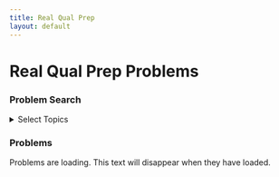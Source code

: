 ```yaml
---
title: Real Qual Prep
layout: default
---
```


<script type="text/javascript">
    let qualName = "real";
</script>
<script src="/scripts/problemLoader.js"></script>
<script src="/scripts/problemLoadOnce.js"></script>
<script src="/scripts/problemSearch.js"></script>

   
# Real Qual Prep Problems

### Problem Search

<details><summary>Select Topics</summary>
<div id="topicsUIHere"></div>
</details>

### Problems

<div id="problemsHere">Problems are loading. This text will disappear when they have loaded.</div>
